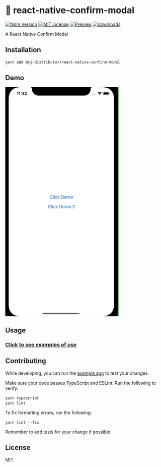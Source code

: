 # :rainbow: react-native-confirm-modal

[![Npm Version](https://img.shields.io/npm/v/npm.svg)](https://www.npmjs.com/package/@sj-distributor/react-native-confirm-modal)
[![MIT License](https://img.shields.io/npm/l/react-native-tab-view.svg?style=flat-square)](https://www.npmjs.com/package/@sj-distributor/react-native-confirm-modal)
[![Preview](https://github.com/Simoon-F/react-native-confirm-modal/actions/workflows/preview.yml/badge.svg)](https://github.com/Simoon-F/react-native-confirm-modal/actions/workflows/preview.yml)
[![downloads](https://img.shields.io/npm/dm/eslint-config-standard.svg)](https://www.npmjs.com/package/@sj-distributor/eslint-plugin-react-native)

A React Native Confirm Modal

## Installation

```sh
yarn add @sj-distributor/react-native-confirm-modal
```

## Demo

<a href="https://raw.githubusercontent.com/Simoon-F/react-native-confirm-modal/master/demo/demo.gif"><img src="https://raw.githubusercontent.com/Simoon-F/react-native-confirm-modal/master/demo/demo.gif" width="360"></a>

## Usage

### [Click to see examples of use](https://github.com/sj-distributor/react-native-confirm-modal/blob/master/example/src/App.tsx)

## Contributing

While developing, you can run the [example app](https://github.com/Simoon-F/react-native-confirm-modal/blob/master/example/README.md) to test your changes.

Make sure your code passes TypeScript and ESLint. Run the following to verify:

```
yarn typescript
yarn lint
```

To fix formatting errors, run the following:

```
yarn lint --fix
```

Remember to add tests for your change if possible.

## License

MIT
